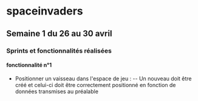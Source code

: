 # spaceinvaders

## Semaine 1 du 26 au 30 avril

### Sprints et fonctionnalités réalisées

#### fonctionnalité n°1

- Positionner un vaisseau dans l'espace de jeu : 
 -- Un nouveau doit être créé et celui-ci doit être correctement positionné en fonction de données transmises au préalable

